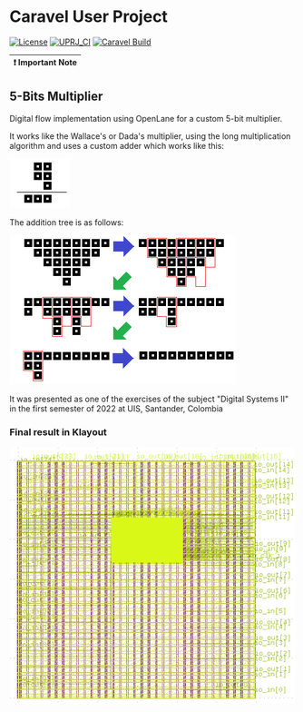 # Caravel User Project

[![License](https://img.shields.io/badge/License-Apache%202.0-blue.svg)](https://opensource.org/licenses/Apache-2.0) [![UPRJ_CI](https://github.com/efabless/caravel_project_example/actions/workflows/user_project_ci.yml/badge.svg)](https://github.com/efabless/caravel_project_example/actions/workflows/user_project_ci.yml) [![Caravel Build](https://github.com/efabless/caravel_project_example/actions/workflows/caravel_build.yml/badge.svg)](https://github.com/efabless/caravel_project_example/actions/workflows/caravel_build.yml)

| :exclamation: Important Note            |
|-----------------------------------------|

## 5-Bits Multiplier

Digital flow implementation using OpenLane for a custom 5-bit multiplier.

It works like the Wallace's or Dada's multiplier, using the long multiplication algorithm and uses a custom adder which works like this:

![221Adder.png](./Media/221Adder.png)

The addition tree is as follows:

![CustomMultiply.png](./Media/CustomMultiply.png)

It was presented as one of the exercises of the subject "Digital Systems II" in the first semester of 2022 at UIS, Santander, Colombia

### Final result in Klayout

![FinalResult2.png](./Media/FinalResult2.png)
